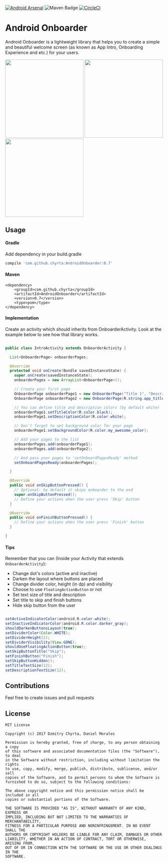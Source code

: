 [![Android Arsenal](https://img.shields.io/badge/Android%20Arsenal-AndroidOnboarder-green.svg?style=true)](https://android-arsenal.com/details/1/3393) ![Maven Badge](https://maven-badges.herokuapp.com/maven-central/com.github.chyrta/AndroidOnboarder/badge.svg) [![CircleCI](https://circleci.com/gh/chyrta/AndroidOnboarder.svg?style=svg)](https://circleci.com/gh/chyrta/AndroidOnboarder)

# Android Onboarder
Android Onboarder is a lightweight library that helps you to create a simple and beautiful welcome screen (as known as App Intro, Onboarding Experience and etc.) for your users.

<image src="https://raw.githubusercontent.com/chyrta/AndroidOnboarder/master/art/demo1.gif" width="250px"> <image src="https://raw.githubusercontent.com/chyrta/AndroidOnboarder/master/art/demo2.gif" width="250px"> <image src="https://raw.githubusercontent.com/chyrta/AndroidOnboarder/master/art/demo3.gif" width="250px">

## Usage

#### Gradle

Add dependency in your build.gradle

```groovy
compile 'com.github.chyrta:AndroidOnboarder:0.7'
```
#### Maven

```
<dependency>
    <groupId>com.github.chyrta</groupId>
    <artifactId>AndroidOnboarder</artifactId>
    <version>0.7</version>
    <type>pom</type>
</dependency>
```

#### Implementation

Create an activity which should inherits from OnboarderActivity. Look at the example below to see how that library works.

```java

public class IntroActivity extends OnboarderActivity {

  List<OnboarderPage> onboarderPages;

  @Override
  protected void onCreate(Bundle savedInstanceState) {
    super.onCreate(savedInstanceState);
    onboarderPages = new ArrayList<OnboarderPage>();

    // Create your first page
    OnboarderPage onboarderPage1 = new OnboarderPage("Title 1", "Description 1");
    OnboarderPage onboarderPage2 = new OnboarderPage(R.string.app_title, R.string.app_description, R.drawable.my_awesome_image);

    // You can define title and description colors (by default white)
    onboarderPage1.setTitleColor(R.color.black);
    onboarderPage1.setDescriptionColor(R.color.white);

    // Don't forget to set background color for your page
    onboarderPage1.setBackgroundColor(R.color.my_awesome_color);

    // Add your pages to the list
    onboarderPages.add(onboarderPage1);
    onboarderPages.add(onboarderPage2);

    // And pass your pages to 'setOnboardPagesReady' method
    setOnboardPagesReady(onboarderPages);

  }

  @Override
  public void onSkipButtonPressed() {
    // Optional: by default it skips onboarder to the end
    super.onSkipButtonPressed();
    // Define your actions when the user press 'Skip' button
  }

  @Override
  public void onFinishButtonPressed() {
    // Define your actions when the user press 'Finish' button
  }

}
```

#### Tips

Remember that you can (Inside your Activity that extends ```OnboarderActivity```):
- Change dot's colors (active and inactive)
- Darken the layout where buttons are placed
- Change divider color, height (in dp) and visibility
- Choose to use ```FloatingActionButton``` or not
- Set text size of title and description
- Set title to skip and finish buttons
- Hide skip button from the user

```java

setActiveIndicatorColor(android.R.color.white);
setInactiveIndicatorColor(android.R.color.darker_gray);
shouldDarkenButtonsLayout(true);
setDividerColor(Color.WHITE);
setDividerHeight(2);
setDividerVisibility(View.GONE);
shouldUseFloatingActionButton(true);
setSkipButtonTitle("Skip");
setFinishButton("Finish");
setSkipButtonHidden();
setTitleTextSize(12);
setDescriptionTextSize(12);
```


## Contributions

Feel free to create issues and pull requests

## License

```
MIT License

Copyright (c) 2017 Dzmitry Chyrta, Daniel Morales

Permission is hereby granted, free of charge, to any person obtaining a copy
of this software and associated documentation files (the "Software"), to deal
in the Software without restriction, including without limitation the rights
to use, copy, modify, merge, publish, distribute, sublicense, and/or sell
copies of the Software, and to permit persons to whom the Software is
furnished to do so, subject to the following conditions:

The above copyright notice and this permission notice shall be included in all
copies or substantial portions of the Software.

THE SOFTWARE IS PROVIDED "AS IS", WITHOUT WARRANTY OF ANY KIND, EXPRESS OR
IMPLIED, INCLUDING BUT NOT LIMITED TO THE WARRANTIES OF MERCHANTABILITY,
FITNESS FOR A PARTICULAR PURPOSE AND NONINFRINGEMENT. IN NO EVENT SHALL THE
AUTHORS OR COPYRIGHT HOLDERS BE LIABLE FOR ANY CLAIM, DAMAGES OR OTHER
LIABILITY, WHETHER IN AN ACTION OF CONTRACT, TORT OR OTHERWISE, ARISING FROM,
OUT OF OR IN CONNECTION WITH THE SOFTWARE OR THE USE OR OTHER DEALINGS IN THE
SOFTWARE.
```
